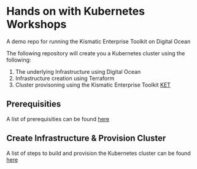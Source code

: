 # Hands on with Kubernetes Workshops

A demo repo for running the Kismatic Enterprise Toolkit on Digital Ocean

The following repository will create you a Kubernetes cluster using the following:

1. The underlying Infrastructure using Digital Ocean
2. Infrastructure creation using Terraform
3. Cluster provisoning using the Kismatic Enterprise Toolkit [KET](https://github.com/apprenda/kismatic)

## Prerequisities

A list of prerequisities can be found [here](docs/prerequisities.md)

## Create Infrastructure & Provision Cluster

A list of steps to build and provision the Kubernetes cluster can be found [here](docs/build-cluster.md)
